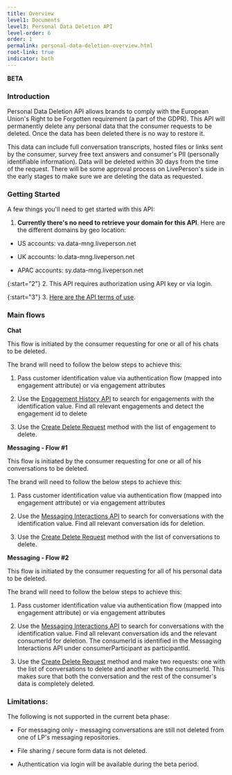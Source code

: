 ```yaml
---
title: Overview
level1: Documents
level3: Personal Data Deletion API
level-order: 6
order: 1
permalink: personal-data-deletion-overview.html
root-link: true
indicator: both
---
```


**BETA**

### Introduction

Personal Data Deletion API allows brands to comply with the European Union's Right to be Forgotten requirement (a part of the GDPR). This API will permanently delete any personal data that the consumer requests to be deleted. Once the data has been deleted there is no way to restore it.

This data can include full conversation transcripts, hosted files or links sent by the consumer, survey free text answers and consumer's PII (personally identifiable information). Data will be deleted within 30 days from the time of the request. There will be some approval process on LivePerson's side in the early stages to make sure we are deleting the data as requested.

### Getting Started

A few things you'll need to get started with this API:

1. **Currently there's no need to retrieve your domain for this API**. Here are the different domains by geo location:

* US accounts: va.data-mng.liveperson.net

* UK accounts: lo.data-mng.liveperson.net

* APAC accounts: sy.data-mng.liveperson.net

{:start="2"}
2. This API requires authorization using API key or via login.

{:start="3"}
3. [Here are the API terms of use](https://www.liveperson.com/policies/apitou).


### Main flows

**Chat**

This flow is initiated by the consumer requesting for one or all of his chats to be deleted.

The brand will need to follow the below steps to achieve this:

1. Pass customer identification value via authentication flow (mapped into engagement attribute) or via engagement attributes

2. Use the [Engagement History API](https://developers.liveperson.com/data-engagement-history-overview.html) to search for engagements with the identification value. Find all relevant engagements and detect the engagement id to delete

3. Use the [Create Delete Request](personal-data-deletion-delete-request.html) method with the list of engagement to delete.

**Messaging - Flow #1**

This flow is initiated by the consumer requesting for one or all of his conversations to be deleted.

The brand will need to follow the below steps to achieve this:

1. Pass customer identification value via authentication flow (mapped into engagement attribute) or via engagement attributes

2. Use the [Messaging Interactions API](https://developers.liveperson.com/data-messaging-interactions-overview.html) to search for conversations with the identification value. Find all relevant conversation ids for deletion.

3. Use the [Create Delete Request](personal-data-deletion-delete-request.html) method with the list of conversations to delete.

**Messaging - Flow #2**

This flow is initiated by the consumer requesting for all of his personal data to be deleted.

The brand will need to follow the below steps to achieve this:

1. Pass customer identification value via authentication flow (mapped into engagement attribute) or via engagement attributes

2. Use the [Messaging Interactions API](https://developers.liveperson.com/data-messaging-interactions-overview.html) to search for conversations with the identification value. Find all relevant conversation ids and the relevant consumerId for deletion. The consumerId is identified in the Messaging Interactions API under consumerParticipant as participantId.

3. Use the [Create Delete Request](personal-data-deletion-delete-request.html) method and make two requests: one with the list of conversations to delete and another with the consumerId. This makes sure that both the conversation and the rest of the consumer's data is completely deleted.


### Limitations:

The following is not supported in the current beta phase:

 * For messaging only - messaging conversations are still not deleted from one of LP's messaging repositories.

 * File sharing / secure form data is not deleted.
 
 * Authentication via login will be available during the beta period.
